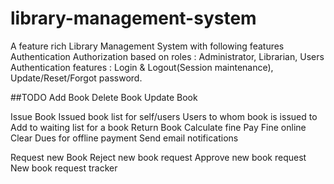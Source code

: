 # library-management-system
A feature rich Library Management System with following features
Authentication
Authorization based on roles : Administrator, Librarian, Users
Authentication features : Login & Logout(Session maintenance), Update/Reset/Forgot password.

##TODO 
Add Book
Delete Book
Update Book

Issue Book
Issued book list for self/users
Users to whom book is issued to
Add to waiting list for a book
Return Book
Calculate fine
Pay Fine online
Clear Dues for offline payment
Send email notifications

Request new Book
Reject new book request
Approve new book request
New book request tracker